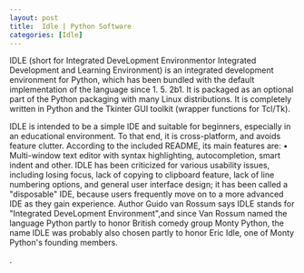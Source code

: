 ```yaml
---
layout: post
title:  Idle | Python Software
categories: [Idle]
---
```


IDLE (short for Integrated DeveLopment Environmentor Integrated Development and Learning Environment) is an integrated development environment for Python, which has been bundled with the default implementation of the language since 1. 5. 2b1. It is packaged as an optional part of the Python packaging with many Linux distributions. It is completely written in Python and the Tkinter GUI toolkit (wrapper functions for Tcl/Tk).

IDLE is intended to be a simple IDE and suitable for beginners, especially in an educational environment. To that end, it is cross-platform, and avoids feature clutter. According to the included README, its main features are: • Multi-window text editor with syntax highlighting, autocompletion, smart indent and other. IDLE has been criticized for various usability issues, including losing focus, lack of copying to clipboard feature, lack of line numbering options, and general user interface design; it has been called a "disposable" IDE, because users frequently move on to a more advanced IDE as they gain experience. Author Guido van Rossum says IDLE stands for "Integrated DeveLopment Environment",and since Van Rossum named the language Python partly to honor British comedy group Monty Python, the name IDLE was probably also chosen partly to honor Eric Idle, one of Monty Python's founding members.

.

